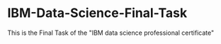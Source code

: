 # IBM-Data-Science-Final-Task
This is the Final Task of the "IBM data science professional certificate"
